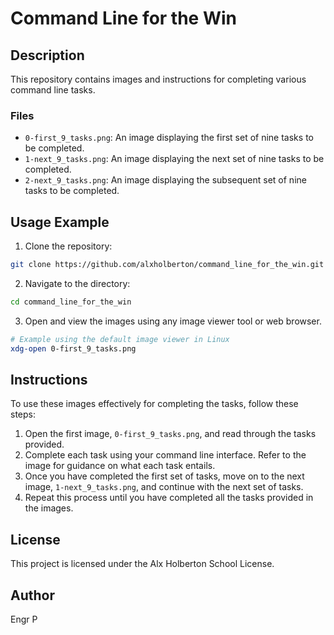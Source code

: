 # Command Line for the Win

## Description

This repository contains images and instructions for completing various command line tasks.

### Files

- `0-first_9_tasks.png`: An image displaying the first set of nine tasks to be completed.
- `1-next_9_tasks.png`: An image displaying the next set of nine tasks to be completed.
- `2-next_9_tasks.png`: An image displaying the subsequent set of nine tasks to be completed.

## Usage Example

1. Clone the repository:

```bash
git clone https://github.com/alxholberton/command_line_for_the_win.git
```

2. Navigate to the directory:

```bash
cd command_line_for_the_win
```

3. Open and view the images using any image viewer tool or web browser.

```bash
# Example using the default image viewer in Linux
xdg-open 0-first_9_tasks.png
```

## Instructions

To use these images effectively for completing the tasks, follow these steps:

1. Open the first image, `0-first_9_tasks.png`, and read through the tasks provided.
2. Complete each task using your command line interface. Refer to the image for guidance on what each task entails.
3. Once you have completed the first set of tasks, move on to the next image, `1-next_9_tasks.png`, and continue with the next set of tasks.
4. Repeat this process until you have completed all the tasks provided in the images.

## License

This project is licensed under the Alx Holberton School License.

## Author

Engr P